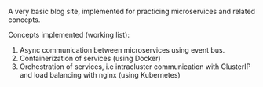 A very basic blog site, implemented for practicing microservices and related concepts.

Concepts implemented (working list):
  1. Async communication between microservices using event bus.
  2. Containerization of services (using Docker)
  3. Orchestration of services, i.e intracluster communication with ClusterIP and load balancing with nginx (using Kubernetes)